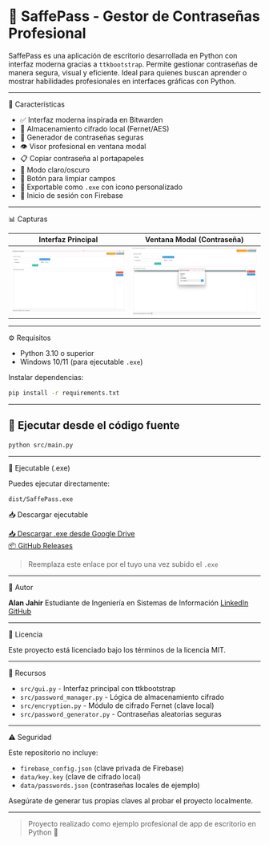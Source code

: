 # 🔐 SaffePass - Gestor de Contraseñas Profesional

SaffePass es una aplicación de escritorio desarrollada en Python con interfaz moderna gracias a `ttkbootstrap`. Permite gestionar contraseñas de manera segura, visual y eficiente. Ideal para quienes buscan aprender o mostrar habilidades profesionales en interfaces gráficas con Python.

---

📅 Características

* ✅ Interfaz moderna inspirada en Bitwarden
* 🔐 Almacenamiento cifrado local (Fernet/AES)
* 🎲 Generador de contraseñas seguras
* 👁️ Visor profesional en ventana modal
* 📋 Copiar contraseña al portapapeles
* 🌚 Modo claro/oscuro
* 🧹 Botón para limpiar campos
* 📄 Exportable como `.exe` con icono personalizado
* 🔐 Inicio de sesión con Firebase

---

📊 Capturas

| Interfaz Principal              | Ventana Modal (Contraseña)        |
| ------------------------------- | --------------------------------- |
| ![main](assets/screen_main.png) | ![modal](assets/screen_modal.png) |

---

⚙️ Requisitos

* Python 3.10 o superior
* Windows 10/11 (para ejecutable `.exe`)

Instalar dependencias:

```bash
pip install -r requirements.txt
```

---

## 🔄 Ejecutar desde el código fuente

```bash
python src/main.py
```

---

💾 Ejecutable (.exe)

Puedes ejecutar directamente:

```
dist/SaffePass.exe
```

📥 Descargar ejecutable

[📥 Descargar .exe desde Google Drive](https://drive.google.com/file/d/1uZ7aAyytJftUmjK3hm3FtGKzpNUU45jx/view?usp=drive_link)  
[📦 GitHub Releases](https://github.com/AJJL2712/Saffe-Pass/releases/tag/v1.0.0)

> Reemplaza este enlace por el tuyo una vez subido el `.exe`

---

👤 Autor

**Alan Jahir**
Estudiante de Ingeniería en Sistemas de Información
[LinkedIn]([https://linkedin.com/in/alanjahir](https://www.linkedin.com/in/alan-jumbo-l%C3%B3pez-566a91213/)) 
[GitHub](https://github.com/AJJL2712)

---

📄 Licencia

Este proyecto está licenciado bajo los términos de la licencia MIT.

---

📘 Recursos

* `src/gui.py` - Interfaz principal con ttkbootstrap
* `src/password_manager.py` - Lógica de almacenamiento cifrado
* `src/encryption.py` - Módulo de cifrado Fernet (clave local)
* `src/password_generator.py` - Contraseñas aleatorias seguras

---

⚠️ Seguridad

Este repositorio no incluye:

- `firebase_config.json` (clave privada de Firebase)
- `data/key.key` (clave de cifrado local)
- `data/passwords.json` (contraseñas locales de ejemplo)

Asegúrate de generar tus propias claves al probar el proyecto localmente.

---

> Proyecto realizado como ejemplo profesional de app de escritorio en Python 🚀
